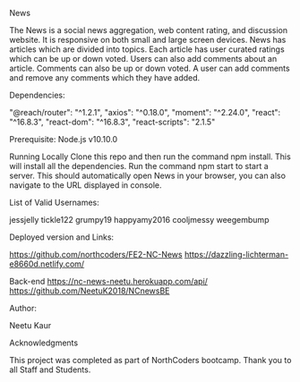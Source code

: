 News

The News is a social news aggregation, web content rating, and discussion website. It is responsive on both small and large screen devices.
News has articles which are divided into topics. Each article has user curated ratings which can be up or down voted. Users can also add comments about an article. Comments can also be up or down voted. A user can add comments and remove any comments which they have added.

Dependencies:

"@reach/router": "^1.2.1",
"axios": "^0.18.0",
"moment": "^2.24.0",
"react": "^16.8.3",
"react-dom": "^16.8.3",
"react-scripts": "2.1.5"

Prerequisite:
Node.js v10.10.0

Running Locally
Clone this repo and then run the command npm install. This will install all the dependencies.
Run the command npm start to start a server. This should automatically open News in your browser, you can also navigate to the URL displayed in console.

List of Valid Usernames:

jessjelly
tickle122
grumpy19
happyamy2016
cooljmessy
weegembump

Deployed version and Links:

https://github.com/northcoders/FE2-NC-News
https://dazzling-lichterman-e8660d.netlify.com/

Back-end
https://nc-news-neetu.herokuapp.com/api/
https://github.com/NeetuK2018/NCnewsBE

Author:

Neetu Kaur

Acknowledgments

This project was completed as part of NorthCoders bootcamp.
Thank you to all Staff and Students.
